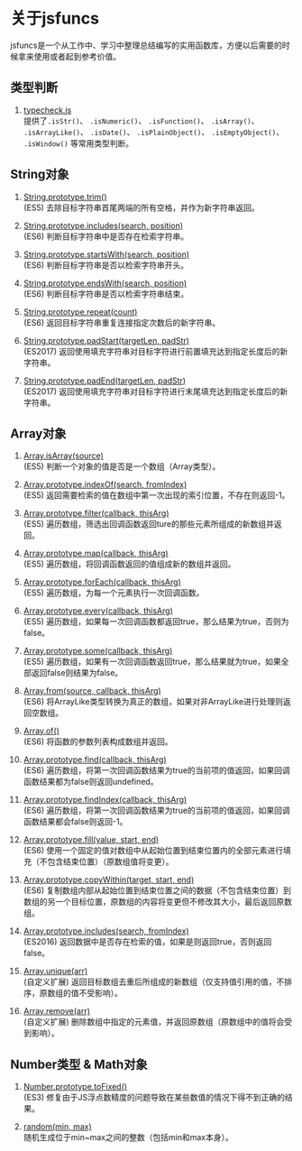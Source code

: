 # 关于jsfuncs

jsfuncs是一个从工作中、学习中整理总结编写的实用函数库，方便以后需要的时候拿来使用或者起到参考价值。

## 类型判断

1. [typecheck.js](./scripts/typecheck.js)<br>提供了`.isStr()`、 `.isNumeric()`、 `.isFunction()`、 `.isArray()`、 `.isArrayLike()`、 `.isDate()`、 `.isPlainObject()`、 `.isEmptyObject()`、 `.isWindow()` 等常用类型判断。
 
## String对象

1. [String.prototype.trim()](./scripts/string.js)<br>(ES5) 去除目标字符串首尾两端的所有空格，并作为新字符串返回。

1. [String.prototype.includes(search, position)](./scripts/string.js#L20)<br>(ES6) 判断目标字符串中是否存在检索字符串。

1. [String.prototype.startsWith(search, position)](./scripts/string.js#L31)<br>(ES6) 判断目标字符串是否以检索字符串开头。
1. [String.prototype.endsWith(search, position)](./scripts/string.js#43)<br>(ES6) 判断目标字符串是否以检索字符串结束。

1. [String.prototype.repeat(count)](./scripts/string.js#L55)<br>(ES6) 返回目标字符串重复连接指定次数后的新字符串。

1. [String.prototype.padStart(targetLen, padStr)](./scripts/string.js#L67)<br>(ES2017) 返回使用填充字符串对目标字符进行前置填充达到指定长度后的新字符串。

1. [String.prototype.padEnd(targetLen, padStr)](./scripts/string.js#L78)<br>(ES2017) 返回使用填充字符串对目标字符进行末尾填充达到指定长度后的新字符串。
 
## Array对象

1. [Array.isArray(source)](./scripts/array.js#L190)<br>(ES5) 判断一个对象的值是否是一个数组（Array类型）。

1. [Array.prototype.indexOf(search, fromIndex)](./scripts/array.js)<br>(ES5) 返回需要检索的值在数组中第一次出现的索引位置，不存在则返回-1。

1. [Array.prototype.filter(callback, thisArg)](./scripts/array.js#L35)<br>(ES5) 遍历数组，筛选出回调函数返回ture的那些元素所组成的新数组并返回。

1. [Array.prototype.map(callback, thisArg)](./scripts/array.js#L68)<br>(ES5) 遍历数组，将回调函数返回的值组成新的数组并返回。

1. [Array.prototype.forEach(callback, thisArg)](./scripts/array.js#L97)<br>(ES5) 遍历数组，为每一个元素执行一次回调函数。

1. [Array.prototype.every(callback, thisArg)](./scripts/array.js#L125)<br>(ES5) 遍历数组，如果每一次回调函数都返回true，那么结果为true，否则为false。

1. [Array.prototype.some(callback, thisArg)](./scripts/array.js#L158)<br>(ES5) 遍历数组，如果有一次回调函数返回true，那么结果就为true，如果全部返回false则结果为false。

1. [Array.from(source, callback, thisArg)](./scripts/array.js#L246)<br>(ES6) 将ArrayLike类型转换为真正的数组，如果对非ArrayLike进行处理则返回空数组。

1. [Array.of()](./scripts/array.js#L289)<br>(ES6) 将函数的参数列表构成数组并返回。

1. [Array.prototype.find(callback, thisArg)](./scripts/array.js#L299)<br>(ES6) 遍历数组，将第一次回调函数结果为true的当前项的值返回，如果回调函数结果都为false则返回undefined。

1. [Array.prototype.findIndex(callback, thisArg)](./scripts/array.js#L331)<br>(ES6) 遍历数组，将第一次回调函数结果为true的当前项的值返回，如果回调函数结果都会false则返回-1。

1. [Array.prototype.fill(value, start, end)](./scripts/array.js#L363)<br>(ES6) 使用一个固定的值对数组中从起始位置到结束位置内的全部元素进行填充（不包含结束位置）（原数组值将变更）。

1. [Array.prototype.copyWithin(target, start, end)](./scripts/array.js#L392)<br>(ES6) 复制数组内部从起始位置到结束位置之间的数据（不包含结束位置）到数组的另一个目标位置，原数组的内容将变更但不修改其大小，最后返回原数组。

1. [Array.prototype.includes(search, fromIndex)](./scripts/array.js#L392)<br>(ES2016) 返回数据中是否存在检索的值，如果是则返回true，否则返回false。

1. [Array.unique(arr)](./scripts/array.js#L200)<br>(自定义扩展) 返回目标数组去重后所组成的新数组（仅支持值引用的值，不排序，原数组的值不受影响）。

1. [Array.remove(arr)](./scripts/array.js#L227)<br>(自定义扩展) 删除数组中指定的元素值，并返回原数组（原数组中的值将会受到影响）。

## Number类型 & Math对象

1. [Number.prototype.toFixed()](./scripts/number-math.js#L2)<br>(ES3) 修复由于JS浮点数精度的问题导致在某些数值的情况下得不到正确的结果。

2. [random(min, max)](./scripts/number-math.js#L66)<br>随机生成位于min~max之间的整数（包括min和max本身）。

